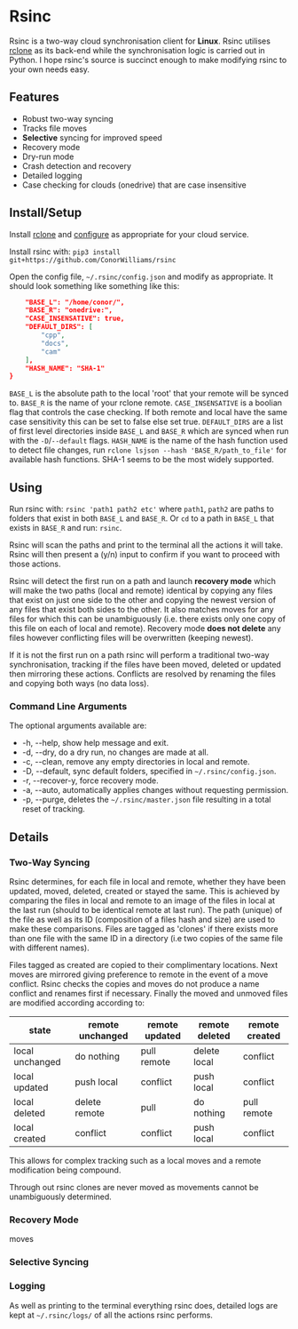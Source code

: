 # Rsinc

Rsinc is a two-way cloud synchronisation client for **Linux**. Rsinc utilises [rclone](https://github.com/ncw/rclone) as its back-end while the synchronisation logic is carried out in Python. I hope rsinc's source is succinct enough to make modifying rsinc to your own needs easy.

## Features

* Robust two-way syncing 
* Tracks file moves
* **Selective** syncing for improved speed
* Recovery mode
* Dry-run mode 
* Crash detection and recovery
* Detailed logging
* Case checking for clouds (onedrive) that are case insensitive

## Install/Setup

Install [rclone](https://github.com/ncw/rclone) and [configure](https://rclone.org/docs/) as appropriate for your cloud service.

Install rsinc with: `pip3 install git+https://github.com/ConorWilliams/rsinc` 

Open the config file, `~/.rsinc/config.json` and modify as appropriate. It should look something like something like this:

```json {
    "BASE_L": "/home/conor/",
    "BASE_R": "onedrive:",
    "CASE_INSENSATIVE": true,
    "DEFAULT_DIRS": [
        "cpp",
        "docs",
        "cam"
    ],
    "HASH_NAME": "SHA-1"
}
```

`BASE_L` is the absolute path to the local 'root' that your remote will be synced to. `BASE_R` is the name of your rclone remote. `CASE_INSENSATIVE` is a boolian flag that controls the case checking. If both remote and local have the same case sensitivity this can be set to false else set true. `DEFAULT_DIRS` are a list of first level directories inside `BASE_L` and `BASE_R` which are synced when run with the `-D`/`--default` flags. `HASH_NAME` is the name of the hash function used to detect file changes, run `rclone lsjson --hash 'BASE_R/path_to_file'` for available hash functions. SHA-1 seems to be the most widely supported.

## Using

Run rsinc with: `rsinc 'path1 path2 etc'` where `path1`, `path2` are paths to folders that exist in both `BASE_L` and `BASE_R`. Or `cd` to a path in `BASE_L` that exists in `BASE_R` and run: `rsinc`.

Rsinc will scan the paths and print to the terminal all the actions it will take. Rsinc will then present a (y/n) input to confirm if you want to proceed with those actions.

Rsinc will detect the first run on a path and launch **recovery mode** which will make the two paths (local and remote) identical by copying any files that exist on just one side to the other and copying the newest version of any files that exist both sides to the other. It also matches moves for any files for which this can be unambiguously (i.e. there exists only one copy of this file on each of local and remote). Recovery mode **does not delete** any files however conflicting files will be overwritten (keeping newest).

If it is not the first run on a path rsinc will perform a traditional two-way synchronisation, tracking if the files have been moved, deleted or updated then mirroring these actions. Conflicts are resolved by renaming the files and copying both ways (no data loss).  

### Command Line Arguments

The optional arguments available are:

*  -h, --help, show help message and exit.
*  -d, --dry, do a dry run, no changes are made at all.
*  -c, --clean, remove any empty directories in local and remote.
*  -D, --default, sync default folders, specified in `~/.rsinc/config.json`.
*  -r, --recover-y, force recovery mode.
*  -a, --auto, automatically applies changes without requesting permission.
*  -p, --purge, deletes the `~/.rsinc/master.json` file resulting in a total reset of tracking.

## Details

### Two-Way Syncing

Rsinc determines, for each file in local and remote, whether they have been updated, moved, deleted, created or stayed the same. This is achieved by comparing the files in local and remote to an image of the files in local at the last run (should to be identical remote at last run). The path (unique) of the file as well as its ID (composition of a files hash and size) are used to make these comparisons. Files are tagged as 'clones' if there exists more than one file with the same ID in a directory (i.e two copies of the same file with different names).

Files tagged as created are copied to their complimentary locations. Next moves are mirrored giving preference to remote in the event of a move conflict. Rsinc checks the copies and moves do not produce a name conflict and renames first if necessary. Finally the moved and unmoved files are modified according according to:

state | remote unchanged | remote updated | remote deleted | remote created
----- | ---------------- | -------------- | -------------- |  -------------
local unchanged   | do nothing    | pull remote | delete local  | conflict
local updated     | push local    | conflict    | push local    | conflict
local deleted     | delete remote | pull        | do nothing    | pull remote
local created     | conflict      | conflict    | push local    | conflict

This allows for complex tracking such as a local moves and a remote modification being compound.

Through out rsinc clones are never moved as movements cannot be unambiguously determined.

### Recovery Mode

moves 

### Selective Syncing

### Logging

As well as printing to the terminal everything rsinc does, detailed logs are kept at `~/.rsinc/logs/` of all the actions rsinc performs.
